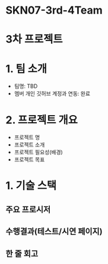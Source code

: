 # SKN07-3rd-4Team

# 3차 프로젝트
 
# 1. 팀 소개
- 팀명: TBD
- 멤버 개인 깃허브 계정과 연동: 완료
 
# 2. 프로젝트 개요
- 프로젝트 명
- 프로젝트 소개
- 프로젝트 필요성(배경)
- 프로젝트 목표
 
# 1. 기술 스택

## 주요 프로시저
 
## 수행결과(테스트/시연 페이지)
 
## 한 줄 회고
